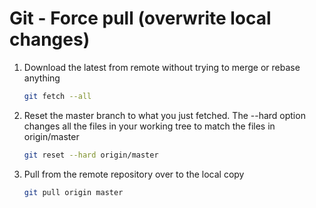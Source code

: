 # Git - Force pull (overwrite local changes)

1. Download the latest from remote without trying to merge or rebase anything

   ```bash
   git fetch --all
   ```

1. Reset the master branch to what you just fetched. The --hard option changes all the files in your working tree to match the files in origin/master

   ```bash
   git reset --hard origin/master
   ```

1. Pull from the remote repository over to the local copy
   ```bash
   git pull origin master
   ```
